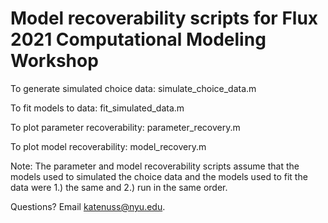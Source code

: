 # Model recoverability scripts for Flux 2021 Computational Modeling Workshop

To generate simulated choice data:
simulate_choice_data.m

To fit models to data:
fit_simulated_data.m

To plot parameter recoverability:
parameter_recovery.m

To plot model recoverability:
model_recovery.m

Note: The parameter and model recoverability scripts assume that the models used to simulated the choice data and the models used to fit the data were 1.) the same and 2.) run in the same order. 

Questions? Email katenuss@nyu.edu.
